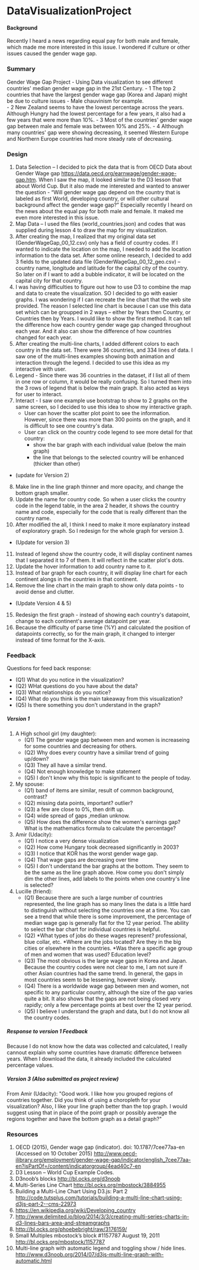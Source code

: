 # DataVisualizationProject
#### Background 
Recently I heard a news regarding equal pay for both male and female, which made me more interested in this issue. I wondered if culture or other issues caused the gender wage gap.   

### Summary
Gender Wage Gap Project  - Using Data visualization to see different countries' median gender wage gap in the 21st Century.
    - 1 The top 2 countries that have the largest gender wage gap (Korea and Japan) might be due to culture issues - Male chauvinism for example.  
    - 2 New Zealand seems to have the lowest percentage across the years.  Although Hungry had the lowest percentage for a few years,  it also had a few years that were more than 10%.
    - 3 Most of the countries' gender wage gap between male and female was between 10% and 25%.
    - 4 Although many countries' gap were showing decreasing, it seemed Western Europe and Northern Europe countries had more steady rate of decreasing.

### Design
1.	Data Selection – I decided to pick the data that is from OECD Data about Gender Wage gap https://data.oecd.org/earnwage/gender-wage-gap.htm.  When I saw the map, it looked similar to the D3 lesson that about World Cup.  But it also made me interested and wanted to answer the question - “Will gender wage gap depend on the country that is labeled as first World, developing country, or will other cultural background affect the gender wage gap?”  Especially recently I heard on the news about the equal pay for both male and female.  It maked me even more interested in this issue.
2.	Map Data – I used the files (world_countries.json) and codes that was supplied during lesson 4 to draw the map for my visualization.
3.	After creating the map, I realized that my original data set (GenderWageGap_00_12.csv) only has a field of country codes.  If I wanted to indicate the location on the map, I needed to add the location information to the data set.  After some online research, I decided to add 3 fields to the updated data file (GenderWageGap_00_12_geo.csv)  – country name, longitude and latitude for the capital city of the country.  So later on if I want to add a bubble indicator, it will be located on the capital city for that country.
4.	I was having difficulties to figure out how to use D3 to combine the map and data to create the visualization.  SO I decided to go with easier graphs.  I was wondering if I can recreate the line chart that the web site provided.  The reason I selected line chart is because I can use this data set which can be groupped in 2 ways – either by Years then Country, or Countries then by Years.  I would like to show the first method.  It can tell the difference how each country gender wage gap changed throughout each year.  And it also can show the difference of how countries changed for each year.
5.	After creating the multi-line charts, I added different colors to each country in the data set.  There were 36 countries, and 334 lines of data.  I saw one of the multi-lines examples showing both animation and interaction through the legend.  I decided to use this idea as my interactive with user.
6.	Legend - Since there was 36 countries in the dataset, if I list all of them in one row or column, it would be really confusing.  So I turned them into the 3 rows of legend that is below the main graph.  It also acted as keys for user to interact.
7.	Interact -  I saw one example use bootstrap to show to 2 graphs on the same screen, so I decided to use this idea to show my interactive graph.
     * User can hover the scatter plot point to see the information.  However, since there was more than 300 points on the graph, and it is difficult to see one country's data.  
     * User can click on the country code legend to see more detail for that country:
          - show the bar graph with each individual value (below the main graph)
          - the line that belongs to the selected country will be enhanced (thicker than other)

* (update for Version 2) 

8. Make line in the line graph thinner and more opacity, and change the bottom graph smaller.
9. Update the name for country code.  So when a user clicks the country code in the legend table, in the area 2 header, it shows the country name and code, especially for the code that is really different than the country name.
10.  After modified the all, I think I need to make it more explanatory instead of exploratory graph.  So I redesign for the whole graph for version 3.

* (Update for version 3)

11.  Instead of legend show the country code, it will display continent names that I separated it to 7 of them.  It will reflect in the scatter plot's dots.
12.  Update the hover information to add country name to it.
13.  Instead of bar graph for each country, it will display line chart for each continent alongs in the countries in that continent.
14.  Remove the line chart in the main graph to show only data points - to avoid dense and clutter.

* (Update Version 4 & 5)

15. Redesign the first graph - instead of showing each country's datapoint, change to each continent's average datapoint per year.
16. Because the difficulty of parse time (%Y) and calculated the position of datapoints correctly, so for the main graph, it changed to interger instead of time format for the X-axis.

### Feedback
Questions for feed back response:
  * (Q1) What do you notice in the visualization?
  * (Q2) WHat questions do you have about the data?
  * (Q3) What relationships do you notice?
  * (Q4) What do you think is the main takeaway from this visualization?
  * (Q5) Is there something you don't understand in the graph?
  
##### Version 1 
1. A High school girl (my daughter):
    - (Q1) The gender wage gap between men and women is increaseing for some countries and decreasing for others.
    - (Q2) Why does every country have a similiar trend of going up/down?
    - (Q3) They all have a similar trend.
    - (Q4) Not enough knowledge to make statement
    - (Q5) I don't know why this topic is significant to the people of today.
2. My spouse:
    - (Q1) band of items are similar, result of common background, contrast?
    - (Q2) missing data points, important? outlier?
    - (Q3) a few are close to 0%, then drift up.
    - (Q4) wide spread of gaps ,median unknow.
    - (Q5) How does the difference show the women's earnings gap? What is the mathematics formula to calculate the percentage?
3. Amir (Udacity):
    - (Q1) I notice a very dense visualization
    - (Q2) How come Hungary took decreased significantly in 2003?
    - (Q3) I notice that KOR has the worst gender wage gap.
    - (Q4) That wage gaps are decreasing over time
    - (Q5) I don't understand the bar graphs at the bottom. They seem to be the same as the line graph above. How come you don't simply dim the other lines, add labels to the points when one country's line is selected?
4. Lucille (friend):
    - (Q1) Because there are such a large number of countries represented, the line graph has so many lines the data is a little hard to distinguish without selecting the countries one at a time.  You can see a trend that while there is some improvement, the percentage of median wage gap is generally flat for the 12 year period.  The ability to select the bar chart for individual countries is helpful.
    - (Q2) 
        *What types of jobs do these wages represent?  professional, blue collar, etc.
        *Where are the jobs located?  Are they in the big cities or elsewhere in the countries.
        *Was there a specific age group of men and women that was used?  Education level?
    - (Q3) The most obvious is the large wage gaps in Korea and Japan.  Because the country codes were not clear to me, I am not sure if other Asian countries had the same trend.  In general, the gaps in most countries seem to be lessening, however slowly.
    - (Q4) There is a worldwide wage gap between men and women, not specific to any particular country, although the size of the gap varies quite a bit.  It also shows that the gaps are not being closed very rapidly; only a few percentage points at best over the 12 year period.
    - (Q5) I believe I understand the graph and data, but I do not know all the country codes.

##### Response to version 1 Feedback
Because I do not know how the data was collected and calculated, I really cannout explain why some countries have dramatic difference between years.  When I download the data, it already included the calculated percentage values. 

##### Version 3 (Also submitted as project review)
From Amir (Udacity):
"Good work. I like how you grouped regions of countries together. Did you think of using a choropleth for your visualization?
Also, I like your line graph better than the top graph. I would suggest using that in place of the point graph or possibly average the regions together and have the bottom graph as a detail graph?"

### Resources
1.	OECD (2015), Gender wage gap (indicator). doi: 10.1787/7cee77aa-en (Accessed on 10 October 2015)
http://www.oecd-ilibrary.org/employment/gender-wage-gap/indicator/english_7cee77aa-en?isPartOf=/content/indicatorgroup/4ead40c7-en
2.	D3 Lesson – World Cup Example Codes.
3.	D3noob’s blocks http://bl.ocks.org/d3noob
4.	Multi-Series Line Chart http://bl.ocks.org/mbostock/3884955
5.	Building a Multi-Line Chart Using D3.js: Part 2 http://code.tutsplus.com/tutorials/building-a-multi-line-chart-using-d3js-part-2--cms-22973
6.	https://en.wikipedia.org/wiki/Developing_country
7.	http://www.delimited.io/blog/2014/3/3/creating-multi-series-charts-in-d3-lines-bars-area-and-streamgraphs
8.	http://bl.ocks.org/phoebebright/raw/3176159/
9.	Small Multiples mbostock’s block #1157787 August 19, 2011 http://bl.ocks.org/mbostock/1157787
10.	Multi-line graph with automatic legend and toggling show / hide lines.
 http://www.d3noob.org/2014/07/d3js-multi-line-graph-with-automatic.html
